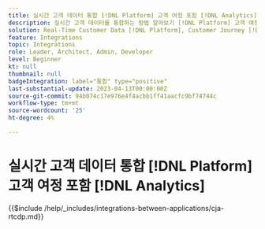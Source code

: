 ```yaml
---
title: 실시간 고객 데이터 통합 [!DNL Platform] 고객 여정 포함 [!DNL Analytics]
description: 실시간 고객 데이터를 통합하는 방법 알아보기 [!DNL Platform] 고객 여정 포함 [!DNL Analytics].
solution: Real-Time Customer Data [!DNL Platform], Customer Journey [!DNL Analytics]
feature: Integrations
topic: Integrations
role: Leader, Architect, Admin, Developer
level: Beginner
kt: null
thumbnail: null
badgeIntegration: label="통합" type="positive"
last-substantial-update: 2023-04-13T00:00:00Z
source-git-commit: 94b074c17e976e4f4acbb1ff41aacfc9bf74744c
workflow-type: tm+mt
source-wordcount: '25'
ht-degree: 4%

---
```



# 실시간 고객 데이터 통합 [!DNL Platform] 고객 여정 포함 [!DNL Analytics]

{{$include /help/_includes/integrations-between-applications/cja-rtcdp.md}}
